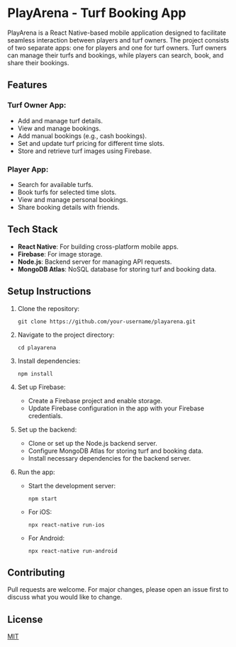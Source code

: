 
# PlayArena - Turf Booking App

PlayArena is a React Native-based mobile application designed to facilitate seamless interaction between players and turf owners. The project consists of two separate apps: one for players and one for turf owners. Turf owners can manage their turfs and bookings, while players can search, book, and share their bookings.

## Features

### Turf Owner App:
- Add and manage turf details.
- View and manage bookings.
- Add manual bookings (e.g., cash bookings).
- Set and update turf pricing for different time slots.
- Store and retrieve turf images using Firebase.

### Player App:
- Search for available turfs.
- Book turfs for selected time slots.
- View and manage personal bookings.
- Share booking details with friends.

## Tech Stack

- **React Native**: For building cross-platform mobile apps.
- **Firebase**: For image storage.
- **Node.js**: Backend server for managing API requests.
- **MongoDB Atlas**: NoSQL database for storing turf and booking data.

## Setup Instructions

1. Clone the repository:

   ```
   git clone https://github.com/your-username/playarena.git
   ```

2. Navigate to the project directory:

   ```
   cd playarena
   ```

3. Install dependencies:

   ```
   npm install
   ```

4. Set up Firebase:
   - Create a Firebase project and enable storage.
   - Update Firebase configuration in the app with your Firebase credentials.

5. Set up the backend:
   - Clone or set up the Node.js backend server.
   - Configure MongoDB Atlas for storing turf and booking data.
   - Install necessary dependencies for the backend server.

6. Run the app:
   - Start the development server:

     ```
     npm start
     ```

   - For iOS:

     ```
     npx react-native run-ios
     ```

   - For Android:

     ```
     npx react-native run-android
     ```

## Contributing

Pull requests are welcome. For major changes, please open an issue first to discuss what you would like to change.

## License

[MIT](https://opensource.org/licenses/MIT)
